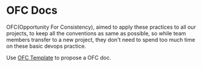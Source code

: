 # OFC Docs

OFC(Opportunity For Consistency), aimed to apply these practices to all our projects, to keep all the conventions as same as possible, so while team members transfer to a new project, they don't need to spend too much time on these basic devops practice.

Use [OFC Template](OFC-Template.md) to propose a OFC doc.

